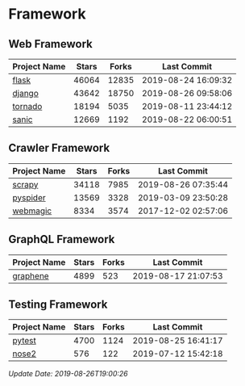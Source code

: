 # Framework

## Web Framework

| Project Name | Stars | Forks | Last Commit |
| ------------ | ----- | ----- | ----------- |
| [flask](https://github.com/pallets/flask) | 46064 | 12835 | 2019-08-24 16:09:32 |
| [django](https://github.com/django/django) | 43642 | 18750 | 2019-08-26 09:58:06 |
| [tornado](https://github.com/tornadoweb/tornado) | 18194 | 5035 | 2019-08-11 23:44:12 |
| [sanic](https://github.com/huge-success/sanic) | 12669 | 1192 | 2019-08-22 06:00:51 |

## Crawler Framework

| Project Name | Stars | Forks | Last Commit |
| ------------ | ----- | ----- | ----------- |
| [scrapy](https://github.com/scrapy/scrapy) | 34118 | 7985 | 2019-08-26 07:35:44 |
| [pyspider](https://github.com/binux/pyspider) | 13569 | 3328 | 2019-03-09 23:50:28 |
| [webmagic](https://github.com/code4craft/webmagic) | 8334 | 3574 | 2017-12-02 02:57:06 |

## GraphQL Framework

| Project Name | Stars | Forks | Last Commit |
| ------------ | ----- | ----- | ----------- |
| [graphene](https://github.com/graphql-python/graphene) | 4899 | 523 | 2019-08-17 21:07:53 |

## Testing Framework

| Project Name | Stars | Forks | Last Commit |
| ------------ | ----- | ----- | ----------- |
| [pytest](https://github.com/pytest-dev/pytest) | 4700 | 1124 | 2019-08-25 16:41:17 |
| [nose2](https://github.com/nose-devs/nose2) | 576 | 122 | 2019-07-12 15:42:18 |

*Update Date: 2019-08-26T19:00:26*